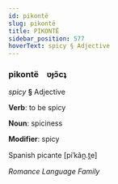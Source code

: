 ```yaml
---
id: pikontë
slug: pikontë
title: PİKONTË
sidebar_position: 577
hoverText: spicy § Adjective
---
```


### pikontë&emsp;<span kind="abugida">ʋɟɔ̃cʇ</span>

*spicy* **§** Adjective

**Verb**: to be spicy

**Noun**: spiciness

**Modifier**: spicy

Spanish picante [piˈkãn̪.t̪e]

*Romance Language Family*